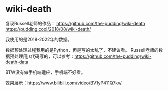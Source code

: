# wiki-death
复现Russell老师的作品：
https://github.com/the-pudding/wiki-death
https://pudding.cool/2018/08/wiki-death/

我使用的是2018-2022年的数据。

数据预处理过程我用的是Python，但是写的太乱了，不建议看。
Russell老师的数据预处理用js代码写的，可以参考：https://github.com/the-pudding/wiki-death-data

BTW没有做手机端适应，手机端不好看。

效果展示：https://www.bilibili.com/video/BV1yP411Q7kv/
